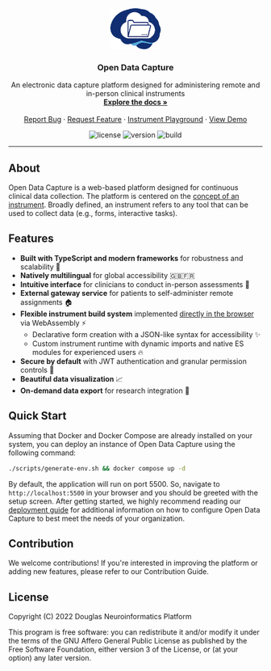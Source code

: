 <!-- PROJECT LOGO -->
<div align="center">
  <a href="https://github.com/DouglasNeuroInformatics/OpenDataCapture">
    <img src=".github/assets/logo.png" alt="Logo" width="100" >
  </a>
  <h3 align="center">Open Data Capture</h3>
  <p align="center">
    An electronic data capture platform designed for administering remote and in-person clinical instruments
    <br />
    <a href="https://opendatacapture.org/docs">
      <strong>Explore the docs »
      </strong>
    </a>
    <br />
    <br />
    <a href="https://github.com/DouglasNeuroInformatics/OpenDataCapture/issues" rel="noreferrer" target="_blank">Report Bug</a>
    ·
    <a href="https://github.com/DouglasNeuroInformatics/OpenDataCapture/issues" rel="noreferrer" target="_blank">Request Feature</a>
    ·
    <a href="https://playground.opendatacapture.org" rel="noreferrer" target="_blank">Instrument Playground</a>
    ·
    <a href="https://demo.opendatacapture.org" rel="noreferrer" target="_blank">View Demo</a>
  </p>
</div>

<!-- PROJECT SHIELDS -->
<div align="center">

![license](https://img.shields.io/github/license/DouglasNeuroInformatics/OpenDataCapture)
![version](https://img.shields.io/github/package-json/v/DouglasNeuroInformatics/OpenDataCapture)
![build](https://github.com/DouglasNeuroInformatics/OpenDataCapture/actions/workflows/build.yaml/badge.svg)

</div>
<hr />

## About

Open Data Capture is a web-based platform designed for continuous clinical data collection. The platform is centered on the [concept of an instrument](https://opendatacapture.org/en/docs/concepts/instruments/). Broadly defined, an instrument refers to any tool that can be used to collect data (e.g., forms, interactive tasks).

## Features

- **Built with TypeScript and modern frameworks** for robustness and scalability 🚀
- **Natively multilingual** for global accessibility 🇬🇧🇫🇷
- **Intuitive interface** for clinicians to conduct in-person assessments 🏥
- **External gateway service** for patients to self-administer remote assignments 🏠
- **Flexible instrument build system** implemented [directly in the browser](https://playground.opendatacapture.org/) via WebAssembly ⚡
  - Declarative form creation with a JSON-like syntax for accessibility ✨
  - Custom instrument runtime with dynamic imports and native ES modules for experienced users 🔥
- **Secure by default** with JWT authentication and granular permission controls 🔐
- **Beautiful data visualization** 📈
- **On-demand data export** for research integration 🔬

## Quick Start

Assuming that Docker and Docker Compose are already installed on your system, you can deploy an instance of Open Data Capture using the following command:

```sh
./scripts/generate-env.sh && docker compose up -d
```

By default, the application will run on port 5500. So, navigate to `http://localhost:5500` in your browser and you should be greeted with the setup screen. After getting started, we highly recommend reading our [deployment guide](http://opendatacapture.org/en/docs/tutorials/deployment/) for additional information on how to configure Open Data Capture to best meet the needs of your organization.

## Contribution

We welcome contributions! If you're interested in improving the platform or adding new features, please refer to our Contribution Guide.

## License

Copyright (C) 2022 Douglas Neuroinformatics Platform

This program is free software: you can redistribute it and/or modify
it under the terms of the GNU Affero General Public License as published by
the Free Software Foundation, either version 3 of the License, or
(at your option) any later version.

